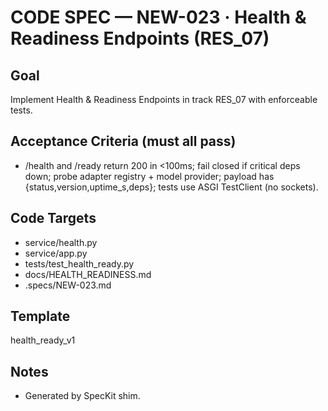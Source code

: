 # CODE SPEC — NEW-023 · Health & Readiness Endpoints (RES_07)

## Goal
Implement Health & Readiness Endpoints in track RES_07 with enforceable tests.

## Acceptance Criteria (must all pass)
- /health and /ready return 200 in <100ms; fail closed if critical deps down; probe adapter registry + model provider; payload has {status,version,uptime_s,deps}; tests use ASGI TestClient (no sockets).

## Code Targets
- service/health.py
- service/app.py
- tests/test_health_ready.py
- docs/HEALTH_READINESS.md
- .specs/NEW-023.md

## Template
health_ready_v1

## Notes
- Generated by SpecKit shim.

